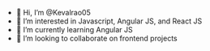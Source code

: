 - 👋 Hi, I’m @Kevalrao05
- 👀 I’m interested in Javascript, Angular JS, and React JS
- 🌱 I’m currently learning Angular JS 
- 💞️ I’m looking to collaborate on frontend projects

<!---
Kevalrao05/Kevalrao05 is a ✨ special ✨ repository because its `README.md` (this file) appears on your GitHub profile.
You can click the Preview link to take a look at your changes.
--->

